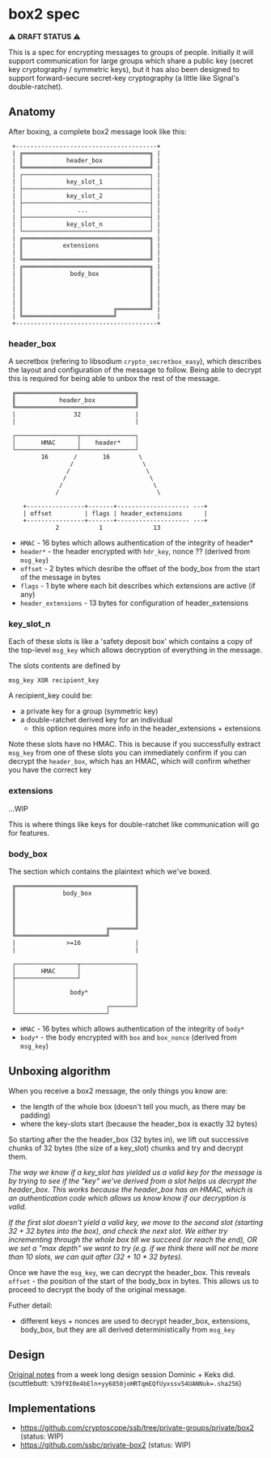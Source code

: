 # box2 spec

:warning: **DRAFT STATUS** :warning:

This is a spec for encrypting messages to groups of people.
Initially it will support communication for large groups which share a public key
(secret key cryptography / symmetric keys), but it has also been designed to support
forward-secure secret-key cryptography (a little like Signal's double-ratchet).

## Anatomy

After boxing, a complete box2 message look like this:

```
 +---------------------------------------+
 | ╔═══════════════════════════════════╗ |
 | ║            header_box             ║ |
 | ╚═══════════════════════════════════╝ |
 | ┌───────────────────────────────────┐ |
 | │            key_slot_1             │ |
 | ├───────────────────────────────────┤ |
 | │            key_slot_2             │ |
 | ├───────────────────────────────────┤ |
 | │               ...                 │ |
 | ├───────────────────────────────────┤ |
 | │            key_slot_n             │ |
 | └───────────────────────────────────┘ |
 | ╔═══════════════════════════════════╗ |
 | ║           extensions              ║ |
 | ║                                   ║ |
 | ╚═══════════════════════════════════╝ |
 | ╔═══════════════════════════════════╗ |
 | ║             body_box              ║ |
 | ║                                   ║ |
 | ║                                   ║ |
 | ║                                   ║ |
 | ║                                   ║ |
 | ║                         ╔═════════╝ |
 | ╚═════════════════════════╝           |
 +---------------------------------------+
```

### header_box 

A secretbox (refering to libsodium `crypto_secretbox_easy`), which describes the layout 
and configuration of the message to follow.
Being able to decrypt this is required for being able to unbox the rest of the message.

```
 ╔═════════════════════════════════╗
 ║            header_box           ║
 ╚═════════════════════════════════╝ 
 |                32               |
 |                                 |

 ┌─────────────────┬───────────────┐
 │       HMAC      │    header*    │
 └─────────────────┴───────────────┘
         16       /       16        \
                 /                   \
                /                     \
               /                       \
              /                         \
             /                           \
   
    +----------------+-------+-------------------- ---+
    | offset         | flags | header_extensions      |
    +----------------+-------+-------------------- ---+
             2           1              13 
```

- `HMAC` - 16 bytes which allows authentication of the integrity of header* 
- `header*` - the header encrypted with `hdr_key`, nonce ?? (derived from `msg_key`)
- `offset` - 2 bytes which desribe the offset of the body_box from the start of the message in bytes
- `flags` - 1 byte where each bit describes which extensions are active (if any)
- `header_extensions` - 13 bytes for configuration of header_extensions
   
### key_slot_n

Each of these slots is like a 'safety deposit box' which contains a copy of the top-level
`msg_key` which allows decryption of everything in the message.

The slots contents are defined by
```
msg_key XOR recipient_key
```

A recipient_key could be:
- a private key for a group (symmetric key)
- a double-ratchet derived key for an individual
  - this option requires more info in the header_extensions + extensions

Note these slots have no HMAC. This is because if you successfully extract `msg_key` from one of
these slots you can immediately confirm if you can decrypt the `header_box`, which has an HMAC,
which will confirm whether you have the correct key

### extensions

...WIP

This is where things like keys for double-ratchet like communication will go for features.


### body_box

The section which contains the plaintext which we've boxed.

```
 ╔═════════════════════════════════╗
 ║             body_box            ║
 ║                                 ║
 ║                                 ║
 ║                                 ║
 ║                                 ║
 ║                         ╔═══════╝
 ╚═════════════════════════╝
 |              >=16               |
 |                                 |

 ┌─────────────────┬───────────────┐
 │       HMAC      │               │
 ├─────────────────┘               │
 │                                 │
 │               body*             │
 │                                 │
 │                         ┌───────┘
 └─────────────────────────┘
```
   
- `HMAC` - 16 bytes which allows authentication of the integrity of `body*`
- `body*` - the body encrypted with `box` and `box_nonce` (derived from `msg_key`) 

## Unboxing algorithm

When you receive a box2 message, the only things you know are:
- the length of the whole box (doesn't tell you much, as there may be padding)
- where the key-slots start (because the header_box is exactly 32 bytes)

So starting after the the header_box (32 bytes in), we lift out successive chunks of 32 bytes
(the size of a key_slot) chunks and try and decrypt them.

_The way we know if a key_slot has yielded us a valid key for the message is by trying to see
if the "key" we've derived from a slot helps us decrypt the header_box. This works because
the header_box has an HMAC, which is an authentication code which allows us know know if our 
decryption is valid._

_If the first slot doesn't yield a valid key, we move to the second slot (starting 32 + 32 bytes
into the box), and check the next slot. We either try incrementing through the whole box till 
we succeed (or reach the end), OR we set a "max depth" we want to try (e.g. if we think there
will not be more than 10 slots, we can quit after (32 + 10 * 32 bytes)._

Once we have the `msg_key`, we can decrypt the header_box. This reveals `offset` - the position
of the start of the body_box in bytes. This allows us to proceed to decrypt the body of the original message.

Futher detail:
- different keys + nonces are used to decrypt header_box, extensions, body_box, but they are all derived
deterministically from `msg_key`

## Design

[Original notes](./original_notes.md) from a week long design session Dominic + Keks did.
(scuttlebutt: `%39f9I0e4bEln+yy6850joHRTqmEQfUyxssv54UANNuk=.sha256`)



## Implementations

- https://github.com/cryptoscope/ssb/tree/private-groups/private/box2 (status: WIP)
- https://github.com/ssbc/private-box2 (status: WIP)

